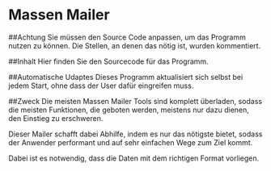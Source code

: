 ﻿# Massen Mailer


##Achtung
Sie müssen den Source Code anpassen, um das Programm nutzen zu können. Die Stellen, an denen das nötig ist, wurden kommentiert.

##Inhalt
Hier finden Sie den Sourcecode für das Programm.

##Automatische Udaptes
Dieses Programm aktualisiert sich selbst bei jedem Start, ohne dass der User dafür eingreifen muss.

##Zweck
Die meisten Massen Mailer Tools sind komplett überladen, sodass die meisten Funktionen, die geboten werden, meistens nur dazu dienen, den Einstieg zu erschweren.

Dieser Mailer schafft dabei Abhilfe, indem es nur das nötigste bietet, sodass der Anwender performant und auf sehr einfachen Wege zum Ziel kommt.

Dabei ist es notwendig, dass die Daten mit dem richtigen Format vorliegen.